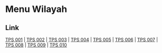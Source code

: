 # Menu Wilayah

## Link

[TPS 001](https://github.com/gigit-pemilu/pemilu-2024-76-sulawesi-barat/tree/main/pilpres/hitung-suara/sub/76-sulawesi-barat/sub/02-mamuju/sub/02-tapalang/sub/2010-taan/sub/001-tps)
 | 
[TPS 002](https://github.com/gigit-pemilu/pemilu-2024-76-sulawesi-barat/tree/main/pilpres/hitung-suara/sub/76-sulawesi-barat/sub/02-mamuju/sub/02-tapalang/sub/2010-taan/sub/002-tps)
 | 
[TPS 003](https://github.com/gigit-pemilu/pemilu-2024-76-sulawesi-barat/tree/main/pilpres/hitung-suara/sub/76-sulawesi-barat/sub/02-mamuju/sub/02-tapalang/sub/2010-taan/sub/003-tps)
 | 
[TPS 004](https://github.com/gigit-pemilu/pemilu-2024-76-sulawesi-barat/tree/main/pilpres/hitung-suara/sub/76-sulawesi-barat/sub/02-mamuju/sub/02-tapalang/sub/2010-taan/sub/004-tps)
 | 
[TPS 005](https://github.com/gigit-pemilu/pemilu-2024-76-sulawesi-barat/tree/main/pilpres/hitung-suara/sub/76-sulawesi-barat/sub/02-mamuju/sub/02-tapalang/sub/2010-taan/sub/005-tps)
 | 
[TPS 006](https://github.com/gigit-pemilu/pemilu-2024-76-sulawesi-barat/tree/main/pilpres/hitung-suara/sub/76-sulawesi-barat/sub/02-mamuju/sub/02-tapalang/sub/2010-taan/sub/006-tps)
 | 
[TPS 007](https://github.com/gigit-pemilu/pemilu-2024-76-sulawesi-barat/tree/main/pilpres/hitung-suara/sub/76-sulawesi-barat/sub/02-mamuju/sub/02-tapalang/sub/2010-taan/sub/007-tps)
 | 
[TPS 008](https://github.com/gigit-pemilu/pemilu-2024-76-sulawesi-barat/tree/main/pilpres/hitung-suara/sub/76-sulawesi-barat/sub/02-mamuju/sub/02-tapalang/sub/2010-taan/sub/008-tps)
 | 
[TPS 009](https://github.com/gigit-pemilu/pemilu-2024-76-sulawesi-barat/tree/main/pilpres/hitung-suara/sub/76-sulawesi-barat/sub/02-mamuju/sub/02-tapalang/sub/2010-taan/sub/009-tps)
 | 
[TPS 010](https://github.com/gigit-pemilu/pemilu-2024-76-sulawesi-barat/tree/main/pilpres/hitung-suara/sub/76-sulawesi-barat/sub/02-mamuju/sub/02-tapalang/sub/2010-taan/sub/010-tps)

